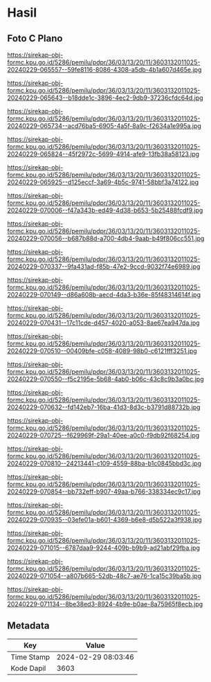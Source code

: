 # Hasil

## Foto C Plano

https://sirekap-obj-formc.kpu.go.id/5286/pemilu/pdpr/36/03/13/20/11/3603132011025-20240229-065557--59fe8116-8086-4308-a5db-4b1a607d465e.jpg

https://sirekap-obj-formc.kpu.go.id/5286/pemilu/pdpr/36/03/13/20/11/3603132011025-20240229-065643--b18dde1c-3896-4ec2-9db9-37236cfdc64d.jpg

https://sirekap-obj-formc.kpu.go.id/5286/pemilu/pdpr/36/03/13/20/11/3603132011025-20240229-065734--acd76ba5-6905-4a5f-8a9c-f2634a1e995a.jpg

https://sirekap-obj-formc.kpu.go.id/5286/pemilu/pdpr/36/03/13/20/11/3603132011025-20240229-065824--45f2972c-5699-4914-afe9-13fb38a58123.jpg

https://sirekap-obj-formc.kpu.go.id/5286/pemilu/pdpr/36/03/13/20/11/3603132011025-20240229-065925--d125eccf-3a69-4b5c-9741-58bbf3a74122.jpg

https://sirekap-obj-formc.kpu.go.id/5286/pemilu/pdpr/36/03/13/20/11/3603132011025-20240229-070006--f47a343b-ed49-4d38-b653-5b25488fcdf9.jpg

https://sirekap-obj-formc.kpu.go.id/5286/pemilu/pdpr/36/03/13/20/11/3603132011025-20240229-070056--b687b88d-a700-4db4-9aab-b49f806cc551.jpg

https://sirekap-obj-formc.kpu.go.id/5286/pemilu/pdpr/36/03/13/20/11/3603132011025-20240229-070337--9fa431ad-f85b-47e2-9ccd-9032f74e6989.jpg

https://sirekap-obj-formc.kpu.go.id/5286/pemilu/pdpr/36/03/13/20/11/3603132011025-20240229-070149--d86a608b-aecd-4da3-b36e-85f48314614f.jpg

https://sirekap-obj-formc.kpu.go.id/5286/pemilu/pdpr/36/03/13/20/11/3603132011025-20240229-070431--17c11cde-d457-4020-a053-8ae67ea947da.jpg

https://sirekap-obj-formc.kpu.go.id/5286/pemilu/pdpr/36/03/13/20/11/3603132011025-20240229-070510--00409bfe-c058-4089-98b0-c6121fff3251.jpg

https://sirekap-obj-formc.kpu.go.id/5286/pemilu/pdpr/36/03/13/20/11/3603132011025-20240229-070550--f5c2195e-5b68-4ab0-b06c-43c8c9b3a0bc.jpg

https://sirekap-obj-formc.kpu.go.id/5286/pemilu/pdpr/36/03/13/20/11/3603132011025-20240229-070632--fd142eb7-16ba-41d3-8d3c-b3791d88732b.jpg

https://sirekap-obj-formc.kpu.go.id/5286/pemilu/pdpr/36/03/13/20/11/3603132011025-20240229-070725--f629969f-29a1-40ee-a0c0-f9db92f68254.jpg

https://sirekap-obj-formc.kpu.go.id/5286/pemilu/pdpr/36/03/13/20/11/3603132011025-20240229-070810--24213441-c109-4559-88ba-b1c0845bbd3c.jpg

https://sirekap-obj-formc.kpu.go.id/5286/pemilu/pdpr/36/03/13/20/11/3603132011025-20240229-070854--bb732eff-b907-49aa-b766-338334ec9c17.jpg

https://sirekap-obj-formc.kpu.go.id/5286/pemilu/pdpr/36/03/13/20/11/3603132011025-20240229-070935--03efe01a-b601-4369-b6e8-d5b522a3f938.jpg

https://sirekap-obj-formc.kpu.go.id/5286/pemilu/pdpr/36/03/13/20/11/3603132011025-20240229-071015--6787daa9-9244-409b-b9b9-ad21abf29fba.jpg

https://sirekap-obj-formc.kpu.go.id/5286/pemilu/pdpr/36/03/13/20/11/3603132011025-20240229-071054--a807b665-52db-48c7-ae76-1ca15c39ba5b.jpg

https://sirekap-obj-formc.kpu.go.id/5286/pemilu/pdpr/36/03/13/20/11/3603132011025-20240229-071134--8be38ed3-8924-4b9e-b0ae-8a75965f8ecb.jpg


## Metadata

| Key        | Value               |
| ---------- | ------------------- |
| Time Stamp | 2024-02-29 08:03:46 |
| Kode Dapil | 3603                |



